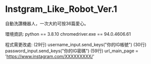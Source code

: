 # Instgram_Like_Robot_Ver.1

自動洗讚機器人，一次大約可按36篇愛心。

環境資訊:
python == 3.8.10
chromedriver.exe == 94.0.4606.61

程式需更改處: 
(29行) username_input.send_keys("你的IG帳號")
(30行) password_input.send_keys("你的IG密碼")
(59行) url_main_page = 'https://www.instagram.com/XXXXXXXXX/'

